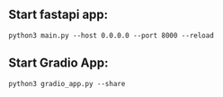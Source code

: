 ## Start fastapi app: 
`python3 main.py --host 0.0.0.0 --port 8000 --reload`

## Start Gradio App:
`python3 gradio_app.py --share`